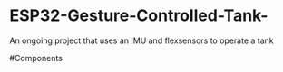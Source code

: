 # ESP32-Gesture-Controlled-Tank-
An ongoing project that uses an IMU and flexsensors to operate a tank

#Components 

[ESP32]: https://circuitsetup.us/product/nodemcu-32s-esp32-esp-wroom-32-development-board/ 
